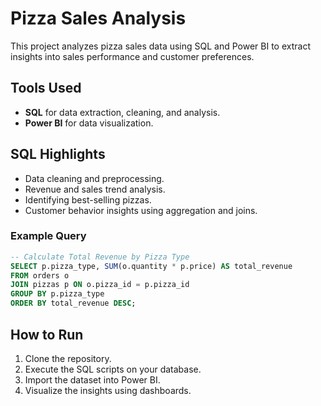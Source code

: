 
# Pizza Sales Analysis

This project analyzes pizza sales data using SQL and Power BI to extract insights into sales performance and customer preferences.

## Tools Used
- **SQL** for data extraction, cleaning, and analysis.
- **Power BI** for data visualization.

## SQL Highlights
- Data cleaning and preprocessing.
- Revenue and sales trend analysis.
- Identifying best-selling pizzas.
- Customer behavior insights using aggregation and joins.

### Example Query
```sql
-- Calculate Total Revenue by Pizza Type
SELECT p.pizza_type, SUM(o.quantity * p.price) AS total_revenue
FROM orders o
JOIN pizzas p ON o.pizza_id = p.pizza_id
GROUP BY p.pizza_type
ORDER BY total_revenue DESC;
```

## How to Run
1. Clone the repository.
2. Execute the SQL scripts on your database.
3. Import the dataset into Power BI.
4. Visualize the insights using dashboards.



